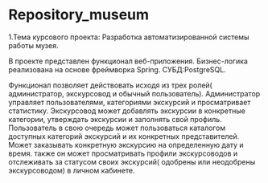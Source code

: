 # Repository_museum 
1.Тема курсового проекта: Разработка автоматизированной системы работы музея.

В проекте представлен функционал веб-приложения. Бизнес-логика реализована на основе фреймворка Spring. СУБД:PostgreSQL.

Функционал позволяет действовать исходя из трех ролей( администратор, экскурсовод и обычный пользователь). Администратор управляет пользователями, категориями экскурсий и просматривает статистику. Экскурсовод может добавлять экскурсии в конкретные категории, утверждать экскурсии и заполнять свой профиль. Пользователь в свою очередь может пользоваться каталогом доступных категорий экскурсий и их конкретных представителей. Может заказывать конкретную экскурсию на определенную дату и время. также он может просматривать профили экскурсоводов и отслеживать за статусом своих экскурсий( одобрены или неодобрены экскурсоводом) в личном кабинете.
